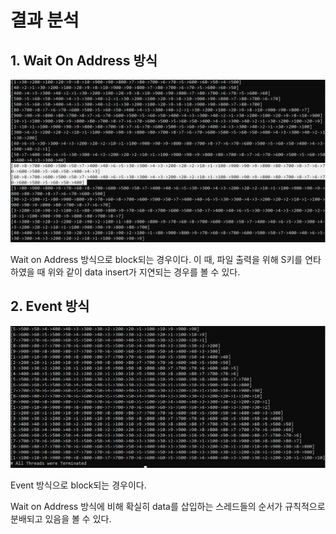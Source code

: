 # 결과 분석

## 1. Wait On Address 방식
![image](./ResultWithHitingInRowSKey.png)

Wait on Address 방식으로 block되는 경우이다.
이 때, 파일 출력을 위해 S키를 연타하였을 때 위와 같이 data insert가 지연되는 경우를 볼 수 있다.

## 2. Event 방식
![image](./ResultWithEventPNG.PNG) 

Event 방식으로 block되는 경우이다.

Wait on Address 방식에 비해 확실히 data를 삽입하는 스레드들의 순서가 규칙적으로 분배되고 있음을 볼 수 있다.